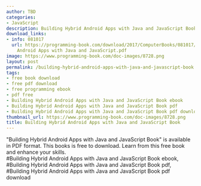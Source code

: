 ```yaml
---
author: TBD
categories:
- JavaScript
description: Building Hybrid Android Apps with Java and JavaScript Book
download_links:
- info: 081017
  url: https://programming-book.com/download/2017/ComputerBooks/081017/Building Hybrid
    Android Apps with Java and JavaScript.pdf
image: https://www.programming-book.com/doc-images/8728.png
layout: post
permalink: /building-hybrid-android-apps-with-java-and-javascript-book.html
tags:
- free book download
- free pdf download
- free programming ebook
- pdf free
- Building Hybrid Android Apps with Java and JavaScript Book ebook
- Building Hybrid Android Apps with Java and JavaScript Book pdf
- Building Hybrid Android Apps with Java and JavaScript Book pdf download
thumbnail_url: https://www.programming-book.com/doc-images/8728.png
title: Building Hybrid Android Apps with Java and JavaScript Book
---
```


 
<div class="item-desc text-justify">
  "Building Hybrid Android Apps with Java and JavaScript Book" is available in PDF format. This books is free to download. Learn from this free book and enhance your skills.
  <br>
  #Building Hybrid Android Apps with Java and JavaScript Book ebook, #Building Hybrid Android Apps with Java and JavaScript Book pdf, #Building Hybrid Android Apps with Java and JavaScript Book pdf download
</div>
